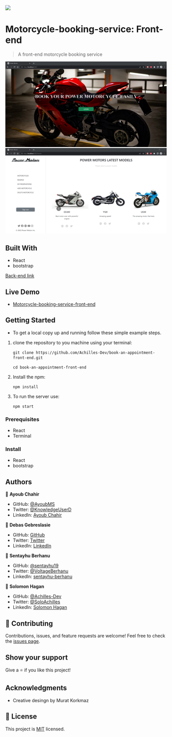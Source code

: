 ![](https://img.shields.io/badge/Microverse-blueviolet)

# Motorcycle-booking-service: Front-end

> A front-end motorcycle booking service

![ScreenShot](/public/Powermotor2.png)
![ScreenShot](/public/Powermotors1.png)


## Built With

- React
- bootstrap

 [Back-end link](https://github.com/Achilles-Dev/Book-an-appointment-back-end)
 ## Live Demo
 - [Motorcycle-booking-service-front-end](https://preeminent-vacherin-1e2f8e.netlify.app/)


## Getting Started

* To get a local copy up and running follow these simple example steps.

1. clone the repository to you machine using your terminal:
   ```
   git clone https://github.com/Achilles-Dev/book-an-appointment-front-end.git
   ```
   ```
   cd book-an-appointment-front-end
   ```
2. Install the npm:
   ```
   npm install
   ```
4. To run the server use:
   ```
   npm start
   ```

### Prerequisites
- React
- Terminal

### Install
- React
- bootstrap

## Authors

👤 **Ayoub Chahir**

- GitHub: [@AyoubMS](https://github.com/AyoubMs)
- Twitter: [@KnowledgeUserD](https://twitter.com/KnowledgeUserD)
- LinkedIn: [Ayoub Chahir](https://www.linkedin.com/in/ayoub-chahir/) 

👤 **Debas Gebreslasie**

- GitHub: [GitHub](https://github.com/Debas-31)
- Twitter: [Twitter](https://twitter.com/DEBSH76956492)
- LinkedIn: [LinkedIn](https://www.linkedin.com/in/debas-gebrengus)

👤 **Sentayhu Berhanu** 

- GitHub: [@sentayhu19](https://github.com/sentayhu19) 
- Twitter: [@VoltageBerhanu](https://twitter.com/VoltageBerhanu) 
- LinkedIn: [sentayhu-berhanu](https://www.linkedin.com/in/sentayhu-berhanu-6376579a/) 

👤 **Solomon Hagan**

- GitHub: [@Achilles-Dev](https://github.com/Achilles-Dev/)
- Twitter: [@SoloAchilles](https://twitter.com/SoloAchilles/)
- LinkedIn: [Solomon Hagan](https://www.linkedin.com/in/solomon-hagan/) 
## 🤝 Contributing

Contributions, issues, and feature requests are welcome!
Feel free to check the [issues page](https://github.com/Achilles-Dev/book-an-appointment-front-end/issues).

## Show your support

Give a ⭐️ if you like this project!

## Acknowledgments

- Creative desingn by Murat Korkmaz 

## 📝 License

This project is [MIT](https://github.com/Achilles-Dev/book-an-appointment-front-end/MIT.md) licensed.
